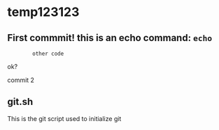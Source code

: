 # temp123123

## First commmit! this is an echo command: `echo`

            other code

ok? 

commit 2

## git.sh
This is the git script used to initialize git



